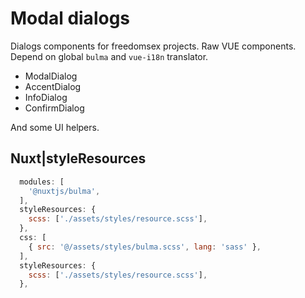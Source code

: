 # Modal dialogs

Dialogs components for freedomsex projects. Raw VUE components. Depend on global `bulma` and `vue-i18n` translator.

* ModalDialog
* AccentDialog
* InfoDialog
* ConfirmDialog

And some UI helpers.

## Nuxt|styleResources

```js
  modules: [
    '@nuxtjs/bulma',
  ],
  styleResources: {
    scss: ['./assets/styles/resource.scss'],
  },
  css: [
    { src: '@/assets/styles/bulma.scss', lang: 'sass' },
  ],
  styleResources: {
    scss: ['./assets/styles/resource.scss'],
  },

```
